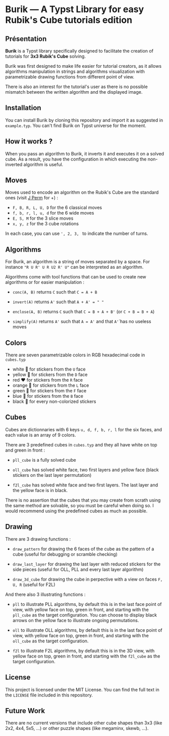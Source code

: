 # Burik — A Typst Library for easy Rubik's Cube tutorials edition

## Présentation

**Burik** is a Typst library specifically designed to facilitate the creation of tutorials for **3x3 Rubik's Cube** solving.

Burik was first designed to make life easier for tutorial creators, as it allows algorithms manipulation in strings and algorithms visualization with parametrizable drawing functions from different point of view.

There is also an interest for the tutorial's user as there is no possible mismatch between the written algorithm and the displayed image.

## Installation

You can install Burik by cloning this repository and import it as suggested in `example.typ`.
You can't find Burik on Typst universe for the moment.

## How it works ?

When you pass an algorithm to Burik, it inverts it and executes it on a solved cube. As a result, you have the configuration in which executing the non-inverted algorithm is useful.

## Moves

Moves used to encode an algorithm on the Rubik's Cube are the standard ones (visit [J Perm](https://jperm.net/3x3/moves) for +) :

- `F, B, R, L, U, D` for the 6 classical moves
- `f, b, r, l, u, d` for the 6 wide moves
- `E, S, M` for the 3 slice moves
- `x, y, z` for the 3 cube rotations
  
In each case, you can use  `', 2, 3, ` to indicate the number of turns.

## Algorithms

For Burik, an algorithm is a string of moves separated by a space. For instance `"R U R' U R U2 R' U"` can be interpreted as an algorithm.

Algorithms come with tool functions that can be used to create new algorithms or for easier manipulation :

- `conc(A, B)` returns `C` such that `C = A + B`

- `invert(A)` returns `A'` such that `A + A' = " "`
  
- `enclose(A, B)` returns `C` such that `C = B + A + B'` (or `C + B = B + A`)

- `simplify(A)` returns `A'` such that `A = A'` and that `A'`̀  has no useless moves

## Colors

There are seven parametrizable colors in RGB hexadecimal code in `cubes.typ`

- white :white_heart: for stickers from the `U` face
- yellow :yellow_heart: for stickers from the `D` face
- red :heart: for stickers from the `R` face
- orange :orange_heart: for stickers from the `L` face
- green :green_heart: for stickers from the `F` face
- blue :blue_heart: for stickers from the `B` face
- black :black_heart: for every non-colorized stickers
  
## Cubes

Cubes are dictionnaries with 6 keys `u, d, f, b, r, l` for the six faces, and each value is an array of 9 colors.

There are 3 predefined cubes in `cubes.typ` and they all have white on top and green in front :

- `pll_cube` is a fully solved cube

- `oll_cube` has solved white face, two first layers and yellow face (black stickers on the last layer permutation)

- `f2l_cube` has solved white face and two first layers. The last layer  and the yellow face is in black.

There is no assertion that the cubes that you may create from scrath using the same method are solvable, so you must be careful when doing so. I would recommend using the predefined cubes as much as possible.

## Drawing

There are 3 drawing functions :

- `draw_pattern` for drawing the 6 faces of the cube as the pattern of a cube (useful for debugging or scramble checking)

- `draw_last_layer` for drawing the last layer with reduced stickers for the side pieces (useful for OLL, PLL and every last layer algorithm)
  
- `draw_3d_cube` for drawing the cube in perpective with a view on faces `F, U, R` (useful for F2L)

And there also 3 illustrating functions :

- `pll` to illustrate PLL algorithms, by default this is in the last face point of view, with yellow face on top, green in front, and starting with the `pll_cube` as the target configuration. You can choose to display black arrows on the yellow face to illustrate ongoing permutations.
  
- `oll` to illustrate OLL algorithms, by default this is in the last face point of view, with yellow face on top, green in front, and starting with the `oll_cube` as the target configuration.
  
- `f2l` to illustrate F2L algorithms, by default this is in the 3D view, with yellow face on top, green in front, and starting with the `f2l_cube` as the target configuration.

## License

This project is licensed under the MIT License. You can find the full text in the `LICENSE` file included in this repository.

## Future Work

There are no current versions that include other cube shapes than 3x3 (like 2x2, 4x4, 5x5, ...) or other puzzle shapes (like megaminx, skewb, ...).
